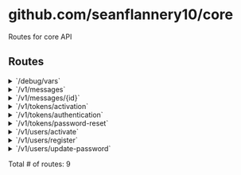 # github.com/seanflannery10/core

Routes for core API

## Routes

<details>
<summary>`/debug/vars`</summary>

- [Metrics]()
- [RecoverPanic]()
- [SetQueriesCtx.func1]()
- [SetMailerCtx.func1]()
- [Authenticate]()
- **/debug/vars**
	- _GET_
		- [ttp.Handler.ServeHTTP-fm]()

</details>
<details>
<summary>`/v1/messages`</summary>

- [Metrics]()
- [RecoverPanic]()
- [SetQueriesCtx.func1]()
- [SetMailerCtx.func1]()
- [Authenticate]()
- **/v1/messages**
	- [RequireAuthenticatedUser]()
	- **/**
		- _POST_
			- [CreateMessageHandler]()
		- _GET_
			- [GetMessagesUserHandler]()

</details>
<details>
<summary>`/v1/messages/{id}`</summary>

- [Metrics]()
- [RecoverPanic]()
- [SetQueriesCtx.func1]()
- [SetMailerCtx.func1]()
- [Authenticate]()
- **/v1/messages**
	- [RequireAuthenticatedUser]()
	- **/{id}**
		- **/**
			- _DELETE_
				- [DeleteMessageHandler]()
			- _GET_
				- [GetMessageHandler]()
			- _PATCH_
				- [UpdateMessageHandler]()

</details>
<details>
<summary>`/v1/tokens/activation`</summary>

- [Metrics]()
- [RecoverPanic]()
- [SetQueriesCtx.func1]()
- [SetMailerCtx.func1]()
- [Authenticate]()
- **/v1/tokens**
	- **/activation**
		- _PUT_
			- [CreateTokenActivationHandler]()

</details>
<details>
<summary>`/v1/tokens/authentication`</summary>

- [Metrics]()
- [RecoverPanic]()
- [SetQueriesCtx.func1]()
- [SetMailerCtx.func1]()
- [Authenticate]()
- **/v1/tokens**
	- **/authentication**
		- _POST_
			- [CreateTokenAuthHandler]()

</details>
<details>
<summary>`/v1/tokens/password-reset`</summary>

- [Metrics]()
- [RecoverPanic]()
- [SetQueriesCtx.func1]()
- [SetMailerCtx.func1]()
- [Authenticate]()
- **/v1/tokens**
	- **/password-reset**
		- _PUT_
			- [CreateTokenPasswordResetHandler]()

</details>
<details>
<summary>`/v1/users/activate`</summary>

- [Metrics]()
- [RecoverPanic]()
- [SetQueriesCtx.func1]()
- [SetMailerCtx.func1]()
- [Authenticate]()
- **/v1/users**
	- **/activate**
		- _PUT_
			- [ActivateUserHandler]()

</details>
<details>
<summary>`/v1/users/register`</summary>

- [Metrics]()
- [RecoverPanic]()
- [SetQueriesCtx.func1]()
- [SetMailerCtx.func1]()
- [Authenticate]()
- **/v1/users**
	- **/register**
		- _POST_
			- [CreateUserHandler]()

</details>
<details>
<summary>`/v1/users/update-password`</summary>

- [Metrics]()
- [RecoverPanic]()
- [SetQueriesCtx.func1]()
- [SetMailerCtx.func1]()
- [Authenticate]()
- **/v1/users**
	- **/update-password**
		- _PUT_
			- [UpdateUserPasswordHandler]()

</details>

Total # of routes: 9
